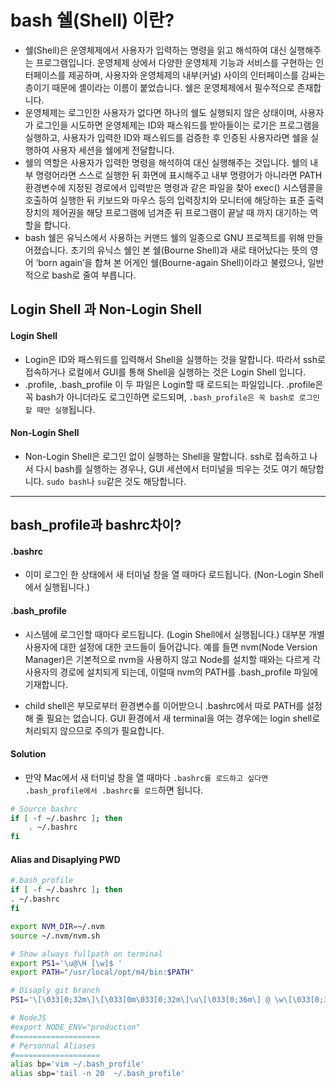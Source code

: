 # bash 쉘(Shell) 이란?
- 쉘(Shell)은 운영체제에서 사용자가 입력하는 명령을 읽고 해석하여 대신 실행해주는 프로그램입니다. 운영체제 상에서 다양한 운영체제 기능과 서비스를 구현하는 인터페이스를 제공하며, 사용자와 운영체제의 내부(커널) 사이의 인터페이스를 감싸는 층이기 때문에 셸이라는 이름이 붙었습니다. 쉘은 운영체제에서 필수적으로 존재합니다.
- 운영체제는 로그인한 사용자가 없다면 하나의 쉘도 실행되지 않은 상태이며, 사용자가 로그인을 시도하면 운영체제는 ID와 패스워드를 받아들이는 로기은 프로그램을 실행하고, 사용자가 입력한 ID와 패스워드를 검증한 후 인증된 사용자라면 쉘을 실행하여 사용자 세션을 쉘에게 전달합니다.
- 쉘의 역할은 사용자가 입력한 명령을 해석하여 대신 실행해주는 것입니다. 쉘의 내부 명령어라면 스스로 실행한 뒤 화면에 표시해주고 내부 명령어가 아니라면 PATH 환경변수에 지정된 경로에서 입력받은 명령과 같은 파일을 찾아 exec() 시스템콜을 호출하여 실행한 뒤 키보드와 마우스 등의 입력장치와 모니터에 해당하는 표준 출력장치의 제어권을 해당 프로그램에 넘겨준 뒤 프로그램이 끝날 때 까지 대기하는 역할을 합니다.
- bash 쉘은 유닉스에서 사용하는 커맨드 쉘의 일종으로 GNU 프로젝트를 위해 만들어졌습니다. 초기의 유닉스 쉘인 본 쉘(Bourne Shell)과 새로 태어났다는 뜻의 영어 ‘born again’을 합쳐 본 어게인 쉘(Bourne-again Shell)이라고 불렸으나, 일반적으로 bash로 줄여 부릅니다.

## Login Shell 과 Non-Login Shell
#### Login Shell
- Login은 ID와 패스워드를 입력해서 Shell을 실행하는 것을 말합니다. 따라서 ssh로 접속하거나 로컬에서 GUI를 통해 Shell을 실행하는 것은 Login Shell 입니다. 
- .profile, .bash_profile 이 두 파일은 Login할 때 로드되는 파일입니다. .profile은 꼭 bash가 아니더라도 로그인하면 로드되며, `.bash_profile은 꼭 bash로 로그인 할 때만 실행`됩니다.

#### Non-Login Shell
- Non-Login Shell은 로그인 없이 실행하는 Shell을 말합니다. ssh로 접속하고 나서 다시 bash를 실행하는 경우나, GUI 세션에서 터미널을 띄우는 것도 여기 해당합니다. `sudo bash`나 `su`같은 것도 해당합니다.

---
## bash_profile과 bashrc차이?
#### .bashrc
- 이미 로그인 한 상태에서 새 터미널 창을 열 때마다 로드됩니다. (Non-Login Shell에서 실행됩니다.)

#### .bash_profile
- 시스템에 로그인할 때마다 로드됩니다. (Login Shell에서 실행됩니다.) 대부분 개별 사용자에 대한 설정에 대한 코드들이 들어갑니다. 예를 들면 nvm(Node Version Manager)은 기본적으로 nvm을 사용하지 않고 Node를 설치할 때와는 다르게 각 사용자의 경로에 설치되게 되는데, 이럴때 nvm의 PATH를 .bash_profile 파일에 기재합니다.

- child shell은 부모로부터 환경변수를 이어받으니 .bashrc에서 따로 PATH를 설정해 줄 필요는 없습니다. GUI 환경에서 새 terminal을 여는 경우에는 login shell로 처리되지 않으므로 주의가 필요합니다.

#### Solution
- 만약 Mac에서 새 터미널 창을 열 때마다 `.bashrc를 로드하고 싶다면 .bash_profile에서 .bashrc를 로드`하면 됩니다.
```bash
# Source bashrc
if [ -f ~/.bashrc ]; then
    . ~/.bashrc
fi

```

#### Alias and Disaplying PWD
```bash
#.bash_profile
if [ -f ~/.bashrc ]; then
. ~/.bashrc
fi

export NVM_DIR=~/.nvm
source ~/.nvm/nvm.sh

# Show always fullpath on terminal
export PS1='\u@\H [\w]$ '
export PATH="/usr/local/opt/m4/bin:$PATH"

# Disaply git branch
PS1='\[\033[0;32m\]\[\033[0m\033[0;32m\]\u\[\033[0;36m\] @ \w\[\033[0;32m\]\n$(git branch 2>/dev/null | grep "^*" | colrm 1 2)\[\033[0;32m\]└─\[\033[0m\033[0;32m\] \$\[\033[0m\033[0;32m\]\[\033[0m\]'

# NodeJS
#export NODE_ENV="production"
#===================
# Personnal Aliases
#===================
alias bp='vim ~/.bash_profile'
alias sbp='tail -n 20  ~/.bash_profile'
```